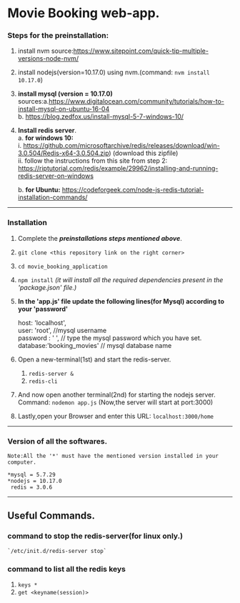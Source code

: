 # Movie Booking web-app.  

### Steps for the preinstallation:
1. install nvm source:https://www.sitepoint.com/quick-tip-multiple-versions-node-nvm/
2. install nodejs(version=10.17.0) using nvm.(command: `nvm install 10.17.0`)  
3. **install mysql (version = 10.17.0)**  
	sources:a.https://www.digitalocean.com/community/tutorials/how-to-install-mysql-on-ubuntu-16-04  
		b. https://blog.zedfox.us/install-mysql-5-7-windows-10/  
4. **Install redis server**.  
  	a. **for windows 10:**  
   	   i. https://github.com/microsoftarchive/redis/releases/download/win-3.0.504/Redis-x64-3.0.504.zip) (download this zipfile)   
           ii. follow the instructions from this site from step 2:  
	      https://riptutorial.com/redis/example/29962/installing-and-running-redis-server-on-windows  
	
  	b. **for Ubuntu:** https://codeforgeek.com/node-js-redis-tutorial-installation-commands/  
   			
---
### Installation  

1. Complete the **_preinstallations steps mentioned above_**.   
2. `git clone <this repository link on the right corner> `  
3. `cd movie_booking_application `  
4. `npm install`	_(it will install all the required dependencies present in the 'package.json' file.)_  
5. **In the 'app.js' file update the following lines(for Mysql) according to your 'password'**  

    host: 'localhost',  
    user: 'root',	//mysql username  
    password : ' ',	// type the mysql password which you have set.  
    database:'booking_movies'	// mysql database name  
    
6. Open a new-terminal(1st) and start the redis-server.  
	1. `redis-server &`  
	2. `redis-cli`  
7. And now open another terminal(2nd) for starting the nodejs server.  
	Command: `nodemon app.js`	(Now,the server will start at port:3000)  
8. Lastly,open your Browser and enter this URL: `localhost:3000/home`  
---

### Version of all the softwares.  
	Note:All the '*' must have the mentioned version installed in your computer.   
	
	*mysql = 5.7.29	  
	*nodejs = 10.17.0  
	 redis = 3.0.6  

---
## Useful Commands.
### command to stop the redis-server(for linux only.)  
	`/etc/init.d/redis-server stop`  

### command to list all the redis keys  
1. `keys *`  
2. `get <keyname(session)>`  

